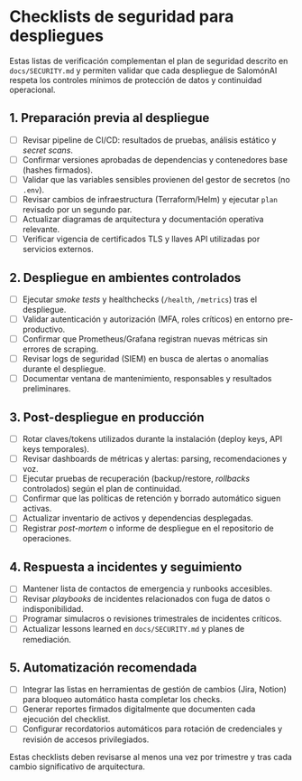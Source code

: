 # Checklists de seguridad para despliegues

Estas listas de verificación complementan el plan de seguridad descrito en
`docs/SECURITY.md` y permiten validar que cada despliegue de SalomónAI respeta los
controles mínimos de protección de datos y continuidad operacional.

## 1. Preparación previa al despliegue

- [ ] Revisar pipeline de CI/CD: resultados de pruebas, análisis estático y *secret scans*.
- [ ] Confirmar versiones aprobadas de dependencias y contenedores base (hashes firmados).
- [ ] Validar que las variables sensibles provienen del gestor de secretos (no `.env`).
- [ ] Revisar cambios de infraestructura (Terraform/Helm) y ejecutar `plan` revisado por
      un segundo par.
- [ ] Actualizar diagramas de arquitectura y documentación operativa relevante.
- [ ] Verificar vigencia de certificados TLS y llaves API utilizadas por servicios externos.

## 2. Despliegue en ambientes controlados

- [ ] Ejecutar *smoke tests* y healthchecks (`/health`, `/metrics`) tras el despliegue.
- [ ] Validar autenticación y autorización (MFA, roles críticos) en entorno pre-productivo.
- [ ] Confirmar que Prometheus/Grafana registran nuevas métricas sin errores de scraping.
- [ ] Revisar logs de seguridad (SIEM) en busca de alertas o anomalías durante el despliegue.
- [ ] Documentar ventana de mantenimiento, responsables y resultados preliminares.

## 3. Post-despliegue en producción

- [ ] Rotar claves/tokens utilizados durante la instalación (deploy keys, API keys temporales).
- [ ] Revisar dashboards de métricas y alertas: parsing, recomendaciones y voz.
- [ ] Ejecutar pruebas de recuperación (backup/restore, *rollbacks* controlados) según el
      plan de continuidad.
- [ ] Confirmar que las políticas de retención y borrado automático siguen activas.
- [ ] Actualizar inventario de activos y dependencias desplegadas.
- [ ] Registrar *post-mortem* o informe de despliegue en el repositorio de operaciones.

## 4. Respuesta a incidentes y seguimiento

- [ ] Mantener lista de contactos de emergencia y runbooks accesibles.
- [ ] Revisar *playbooks* de incidentes relacionados con fuga de datos o indisponibilidad.
- [ ] Programar simulacros o revisiones trimestrales de incidentes críticos.
- [ ] Actualizar lessons learned en `docs/SECURITY.md` y planes de remediación.

## 5. Automatización recomendada

- [ ] Integrar las listas en herramientas de gestión de cambios (Jira, Notion) para
      bloqueo automático hasta completar los checks.
- [ ] Generar reportes firmados digitalmente que documenten cada ejecución del checklist.
- [ ] Configurar recordatorios automáticos para rotación de credenciales y revisión de
      accesos privilegiados.

Estas checklists deben revisarse al menos una vez por trimestre y tras cada cambio
significativo de arquitectura.
